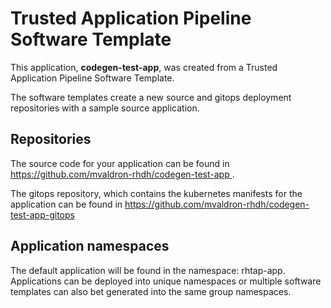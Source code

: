 # Trusted Application Pipeline Software Template

This application, **codegen-test-app**, was created from a Trusted Application Pipeline Software Template.

The software templates create a new source and gitops deployment repositories with a sample source application. 

## Repositories

The source code for your application can be found in [https://github.com/mvaldron-rhdh/codegen-test-app ](https://github.com/mvaldron-rhdh/codegen-test-app ).
 
The gitops repository, which contains the kubernetes manifests for the application can be found in 
[https://github.com/mvaldron-rhdh/codegen-test-app-gitops ](https://github.com/mvaldron-rhdh/codegen-test-app-gitops ) 

## Application namespaces 

The default application will be found in the namespace: rhtap-app. Applications can be deployed into unique namespaces or multiple software templates can also bet generated into the same group namespaces.  